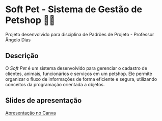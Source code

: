 # Soft Pet - Sistema de Gestão de Petshop 🐶🐱
Projeto desenvolvido para disciplina de Padrões de Projeto - Professor Ângelo Dias

## Descrição
O *Soft Pet* é um sistema desenvolvido para gerenciar o cadastro de clientes, animais, funcionários e serviços em um petshop. Ele permite organizar o fluxo de informações de forma eficiente e segura, utilizando conceitos da programação orientada a objetos.

## Slides de apresentação

[Apresentação no Canva](https://www.canva.com/design/DAGoxjG_r6o/_7UYLmmLBuwcTDJNy0ebOA/edit?utm_content=DAGoxjG_r6o&utm_campaign=designshare&utm_medium=link2&utm_source=sharebutton)
